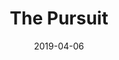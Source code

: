 ---
title: The Pursuit
date: 2019-04-06
span: 1
image: assets/images/fulls/06.jpg
thumb: assets/images/thumbs/06.jpg
---
